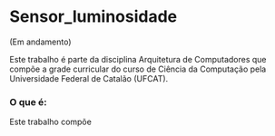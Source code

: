 # Sensor_luminosidade 

(Em andamento)

Este trabalho é parte da disciplina Arquitetura de Computadores que compõe a grade curricular do curso de Ciência da Computação pela Universidade Federal de Catalão (UFCAT).

### O que é: 
Este trabalho compõe 
